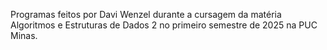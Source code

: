 Programas feitos por Davi Wenzel durante a cursagem da matéria Algoritmos e Estruturas de Dados 2 no primeiro semestre de 2025 na PUC Minas.
